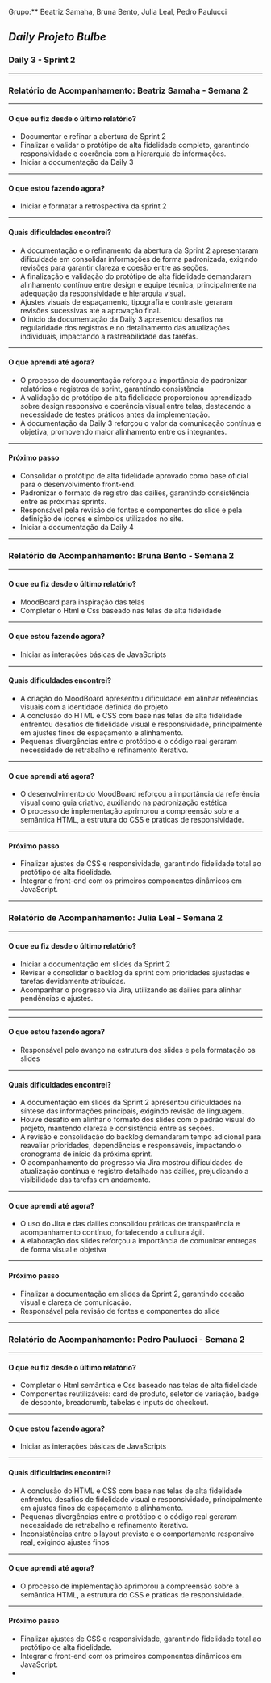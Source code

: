 Grupo:** Beatriz Samaha, Bruna Bento, Julia Leal, Pedro Paulucci  
## *Daily Projeto Bulbe*

### Daily 3 - Sprint 2

---

### **Relatório de Acompanhamento: Beatriz Samaha - Semana 2**

---

#### **O que eu fiz desde o último relatório?**

- Documentar e refinar a abertura de Sprint 2
- Finalizar e validar o protótipo de alta fidelidade completo, garantindo responsividade e coerência com a hierarquia de informações.
- Iniciar a documentação da Daily 3


---

#### **O que estou fazendo agora?**

- Iniciar e formatar a retrospectiva da sprint 2 

---

#### **Quais dificuldades encontrei?**

- A documentação e o refinamento da abertura da Sprint 2 apresentaram dificuldade em consolidar informações de forma padronizada, exigindo revisões para garantir clareza e coesão entre as seções.
- A finalização e validação do protótipo de alta fidelidade demandaram alinhamento contínuo entre design e equipe técnica, principalmente na adequação da responsividade e hierarquia visual.
- Ajustes visuais de espaçamento, tipografia e contraste geraram revisões sucessivas até a aprovação final.
- O início da documentação da Daily 3 apresentou desafios na regularidade dos registros e no detalhamento das atualizações individuais, impactando a rastreabilidade das tarefas.

---

#### **O que aprendi até agora?** 

- O processo de documentação reforçou a importância de padronizar relatórios e registros de sprint, garantindo consistência
- A validação do protótipo de alta fidelidade proporcionou aprendizado sobre design responsivo e coerência visual entre telas, destacando a necessidade de testes práticos antes da implementação.
- A documentação da Daily 3 reforçou o valor da comunicação contínua e objetiva, promovendo maior alinhamento entre os integrantes.
---

#### **Próximo passo**

- Consolidar o protótipo de alta fidelidade aprovado como base oficial para o desenvolvimento front-end.
- Padronizar o formato de registro das dailies, garantindo consistência entre as próximas sprints.
- Responsável pela revisão de fontes e componentes do slide e pela definição de ícones e símbolos utilizados no site.
- Iniciar a documentação da Daily 4


---





### **Relatório de Acompanhamento: Bruna Bento - Semana 2**

---

#### **O que eu fiz desde o último relatório?**

- MoodBoard para inspiração das telas
- Completar o Html e Css baseado nas telas de alta fidelidade


---

#### **O que estou fazendo agora?**

- Iniciar as interações básicas de JavaScripts

---

#### **Quais dificuldades encontrei?**

-  A criação do MoodBoard apresentou dificuldade em alinhar referências visuais com a identidade definida do projeto
-  A conclusão do HTML e CSS com base nas telas de alta fidelidade enfrentou desafios de fidelidade visual e responsividade, principalmente em ajustes finos de espaçamento e alinhamento.
- Pequenas divergências entre o protótipo e o código real geraram necessidade de retrabalho e refinamento iterativo.

---

#### **O que aprendi até agora?** 

- O desenvolvimento do MoodBoard reforçou a importância da referência visual como guia criativo, auxiliando na padronização estética
- O processo de implementação aprimorou a compreensão sobre a semântica HTML, a estrutura do CSS e práticas de responsividade.

---

#### **Próximo passo** 

- Finalizar ajustes de CSS e responsividade, garantindo fidelidade total ao protótipo de alta fidelidade.
- Integrar o front-end com os primeiros componentes dinâmicos em JavaScript.
  

---




### **Relatório de Acompanhamento: Julia Leal - Semana 2**

---

#### **O que eu fiz desde o último relatório?**

- Iniciar a documentação em slides da Sprint 2 
- Revisar e consolidar o backlog da sprint com prioridades ajustadas e tarefas devidamente atribuídas.
- Acompanhar o progresso via Jira, utilizando as dailies para alinhar pendências e ajustes.
---

---

#### **O que estou fazendo agora?**

- Responsável pelo avanço na estrutura dos slides e pela formatação os slides 

---

#### **Quais dificuldades encontrei?**

- A documentação em slides da Sprint 2 apresentou dificuldades na síntese das informações principais, exigindo revisão de linguagem.
- Houve desafio em alinhar o formato dos slides com o padrão visual do projeto, mantendo clareza e consistência entre as seções.
- A revisão e consolidação do backlog demandaram tempo adicional para reavaliar prioridades, dependências e responsáveis, impactando o cronograma de início da próxima sprint.
- O acompanhamento do progresso via Jira mostrou dificuldades de atualização contínua e registro detalhado nas dailies, prejudicando a visibilidade das tarefas em andamento.

---

#### **O que aprendi até agora?** 

- O uso do Jira e das dailies consolidou práticas de transparência e acompanhamento contínuo, fortalecendo a cultura ágil.
- A elaboração dos slides reforçou a importância de comunicar entregas de forma visual e objetiva
  

---

#### **Próximo passo** 

- Finalizar a documentação em slides da Sprint 2, garantindo coesão visual e clareza de comunicação.
- Responsável pela revisão de fontes e componentes do slide 


---




### **Relatório de Acompanhamento: Pedro Paulucci - Semana 2**

---

#### **O que eu fiz desde o último relatório?**

- Completar o Html semântica e Css baseado nas telas de alta fidelidade
- Componentes reutilizáveis: card de produto, seletor de variação, badge de desconto, breadcrumb, tabelas e inputs do checkout.

---

#### **O que estou fazendo agora?**

- Iniciar as interações básicas de JavaScripts

---

#### **Quais dificuldades encontrei?**

- A conclusão do HTML e CSS com base nas telas de alta fidelidade enfrentou desafios de fidelidade visual e responsividade, principalmente em ajustes finos de espaçamento e alinhamento.
- Pequenas divergências entre o protótipo e o código real geraram necessidade de retrabalho e refinamento iterativo.
- Inconsistências entre o layout previsto e o comportamento responsivo real, exigindo ajustes finos

---

#### **O que aprendi até agora?** 

- O processo de implementação aprimorou a compreensão sobre a semântica HTML, a estrutura do CSS e práticas de responsividade.

---

#### **Próximo passo** 

- Finalizar ajustes de CSS e responsividade, garantindo fidelidade total ao protótipo de alta fidelidade.
- Integrar o front-end com os primeiros componentes dinâmicos em JavaScript.
- 

